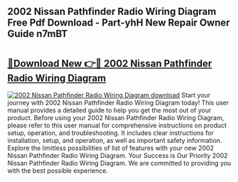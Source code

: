 ## 2002 Nissan Pathfinder Radio Wiring Diagram Free Pdf Download - Part-yhH New Repair Owner Guide n7mBT

# <h2><a href="http://dfh99c9.blite.top/?on=2002+Nissan+Pathfinder+Radio+Wiring+Diagram">🔗Download New 👉🔴 2002 Nissan Pathfinder Radio Wiring Diagram</a></h2>

[![2002 Nissan Pathfinder Radio Wiring Diagram download](https://i.imgur.com/lujVjoI.png)](http://dfh99c9.blite.top/?on=2002+Nissan+Pathfinder+Radio+Wiring+Diagram)
Start your journey with 2002 Nissan Pathfinder Radio Wiring Diagram today! This user manual provides a detailed guide to help you get the most out of your product. Before using your 2002 Nissan Pathfinder Radio Wiring Diagram, please refer to this user manual for comprehensive instructions on product setup, operation, and troubleshooting. It includes clear instructions for installation, setup, and operation, as well as important safety information. Explore the limitless possibilities of list of features with your new 2002 Nissan Pathfinder Radio Wiring Diagram. Your Success is Our Priority 2002 Nissan Pathfinder Radio Wiring Diagram. We are committed to providing you with the best possible experience.
